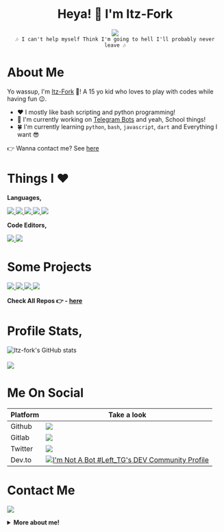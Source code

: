 <h1 align="center">Heya! 👋 I'm Itz-Fork</h1>

<p align="center">
  <a href="https://t.me/Bruh_0x"><img src="https://user-images.githubusercontent.com/77770753/117139498-f081c400-adc9-11eb-9aaf-f895a54ecc67.gif"></a>
  </br><code>🎶 I can't help myself Think I'm going to hell I'll probably never leave 🎶</code></p>



# About Me

Yo wassup, I'm [Itz-Fork](https://github.com/Itz-fork/Itz-fork) 👋! A 15 yo kid who loves to play with codes while having fun 😉.

- ❤️ I mostly like bash scripting and python programming!
- 👷 I'm currently working on [Telegram Bots](#some-projects) and yeah, School things!
- 🍀 I'm currently learning `python`, `bash`, `javascript`, `dart` and Everything I want 😎

👉 Wanna contact me? See  [here](#contact-me)



# Things I ❤️

**Languages,**

<a href="https://python.org/">
  <img src="https://img.shields.io/badge/Python-14354C?style=for-the-badge&logo=python&logoColor=white">
</a>
<a href="https://www.gnu.org/software/bash/">
  <img src="https://img.shields.io/badge/Bash-282a36.svg?style=for-the-badge&logo=gnubash&logoColor=white">
</a>
<a href="https://html5.org/">
  <img src="https://img.shields.io/badge/HTML5-E34F26?style=for-the-badge&logo=html5&logoColor=white">
</a>
<a href="https://www.w3.org/TR/2001/WD-css3-roadmap-20010523/">
  <img src="https://img.shields.io/badge/CSS3-1572B6?style=for-the-badge&logo=css3&logoColor=white">
</a>
<a href="https://en.wikipedia.org/wiki/Markdown">
  <img src="https://img.shields.io/badge/Markdown-000000?style=for-the-badge&logo=markdown&logoColor=white">
</a>


**Code Editors,**

<a href="https://code.visualstudio.com/">
  <img src="https://img.shields.io/badge/Visual_Studio_Code-44475a?style=for-the-badge&logo=visualstudiocode&logoColor=1793D1">
</a>
<a href="https://github.com/features/codespaces">
  <img src="https://img.shields.io/badge/Codespaces-030202?style=for-the-badge&logo=github&logoColor=white">
</a>



# Some Projects

<a href="https://github.com/Itz-fork/Unzipper-Bot">
  <img src="https://github-readme-stats.vercel.app/api/pin/?username=Itz-fork&repo=Unzipper-Bot&cache_seconds=86400&theme=gotham">
</a>

<a href="https://github.com/Itz-fork/Mega.nz-Bot">
  <img src="https://github-readme-stats.vercel.app/api/pin/?username=Itz-fork&repo=Mega.nz-Bot&cache_seconds=86400&theme=gotham">
</a>

<a href="https://github.com/Itz-fork/Callsmusic-Plus">
  <img src="https://github-readme-stats.vercel.app/api/pin/?username=Itz-fork&repo=Callsmusic-Plus&cache_seconds=86400&theme=gotham">
</a>

<a href="https://github.com/Itz-fork/py-trans">
  <img src="https://github-readme-stats.vercel.app/api/pin/?username=Itz-fork&repo=py-trans&cache_seconds=86400&theme=gotham">
</a>

**Check All Repos 👉 - [here](https://github.com/Itz-fork?tab=repositories&q=&type=public&language=&sort=stargazers)**

# Profile Stats,

![Itz-fork's GitHub stats](https://github-readme-stats.vercel.app/api?username=Itz-fork&show_icons=true&theme=tokyonight)

<h4 align="left">
  <img src="https://komarev.com/ghpvc/?username=Itz-fork&style=flat-square&color=39FF14">
</h4>


# Me On Social

| **Platform** |    Take a look       |
|------------|---------------------|
|   Github   | <a href="https://github.com/Itz-fork"><img src="https://img.shields.io/badge/GitHub-100000?style=for-the-badge&logo=github&logoColor=white"></a> |
|   Gitlab   | <a href="https://gitlab.com/Itz-fork"><img src="https://img.shields.io/badge/GitLab-330F63?style=for-the-badge&logo=gitlab&logoColor=white"></a> |
|   Twitter  | <a href="https://twitter.com/0xbruh"><img src="https://img.shields.io/badge/Twitter-1DA1F2?style=for-the-badge&logo=twitter&logoColor=white"></a> |
|   Dev.to   | <a href="https://dev.to/itzfork"><img src="https://img.shields.io/badge/dev.to-0A0A0A?style=for-the-badge&logo=dev.to&logoColor=white" alt="I'm Not A Bot #Left_TG's DEV Community Profile"></a> |



# Contact Me

<a href="https://t.me/Bruh_0x"><img src="https://img.shields.io/badge/Telegram-2CA5E0?style=for-the-badge&logo=telegram&logoColor=white"></a>

<details>
  <summary><b>More about me!</b></summary>
  <p><a href="https://youtu.be/dQw4w9WgXcQ" title="About Itz-fork">Watch this 3 min video to know about me 😄</a>
</details>
